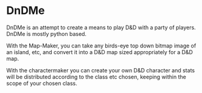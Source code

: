 # DnDMe
DnDMe is an attempt to create a means to play D&amp;D with a party of players. DnDMe is mostly python based.


With the Map-Maker, you can take any birds-eye top down bitmap image of an island, etc, and convert it into a D&D map sized appropriately for a D&D map.

With the charactermaker you can create your own D&D character and stats will be distributed according to the class etc chosen, keeping within the scope of your chosen class.

